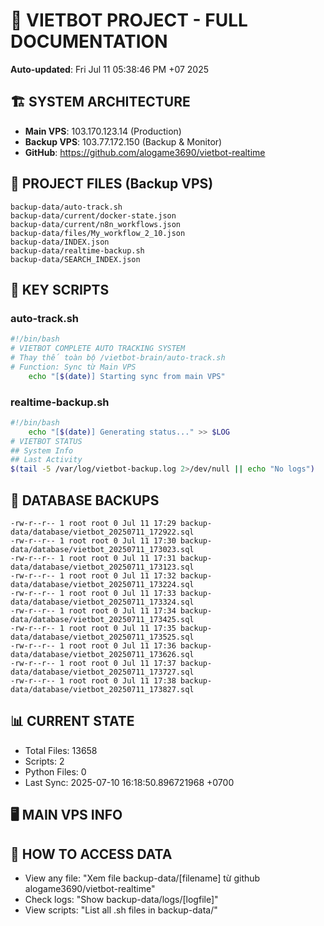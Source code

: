 # 🤖 VIETBOT PROJECT - FULL DOCUMENTATION
**Auto-updated**: Fri Jul 11 05:38:46 PM +07 2025

## 🏗️ SYSTEM ARCHITECTURE
- **Main VPS**: 103.170.123.14 (Production)
- **Backup VPS**: 103.77.172.150 (Backup & Monitor)
- **GitHub**: https://github.com/alogame3690/vietbot-realtime

## 📁 PROJECT FILES (Backup VPS)
```
backup-data/auto-track.sh
backup-data/current/docker-state.json
backup-data/current/n8n_workflows.json
backup-data/files/My_workflow_2_10.json
backup-data/INDEX.json
backup-data/realtime-backup.sh
backup-data/SEARCH_INDEX.json
```

## 🔧 KEY SCRIPTS
### auto-track.sh
```bash
#!/bin/bash
# VIETBOT COMPLETE AUTO TRACKING SYSTEM
# Thay thế toàn bộ /vietbot-brain/auto-track.sh
# Function: Sync từ Main VPS
    echo "[$(date)] Starting sync from main VPS"
```
### realtime-backup.sh
```bash
#!/bin/bash
    echo "[$(date)] Generating status..." >> $LOG
# VIETBOT STATUS
## System Info
## Last Activity
$(tail -5 /var/log/vietbot-backup.log 2>/dev/null || echo "No logs")
```

## 💾 DATABASE BACKUPS
```
-rw-r--r-- 1 root root 0 Jul 11 17:29 backup-data/database/vietbot_20250711_172922.sql
-rw-r--r-- 1 root root 0 Jul 11 17:30 backup-data/database/vietbot_20250711_173023.sql
-rw-r--r-- 1 root root 0 Jul 11 17:31 backup-data/database/vietbot_20250711_173123.sql
-rw-r--r-- 1 root root 0 Jul 11 17:32 backup-data/database/vietbot_20250711_173224.sql
-rw-r--r-- 1 root root 0 Jul 11 17:33 backup-data/database/vietbot_20250711_173324.sql
-rw-r--r-- 1 root root 0 Jul 11 17:34 backup-data/database/vietbot_20250711_173425.sql
-rw-r--r-- 1 root root 0 Jul 11 17:35 backup-data/database/vietbot_20250711_173525.sql
-rw-r--r-- 1 root root 0 Jul 11 17:36 backup-data/database/vietbot_20250711_173626.sql
-rw-r--r-- 1 root root 0 Jul 11 17:37 backup-data/database/vietbot_20250711_173727.sql
-rw-r--r-- 1 root root 0 Jul 11 17:38 backup-data/database/vietbot_20250711_173827.sql
```

## 📊 CURRENT STATE
- Total Files: 13658
- Scripts: 2
- Python Files: 0
- Last Sync: 2025-07-10 16:18:50.896721968 +0700

## 🖥️ MAIN VPS INFO


## 🚨 HOW TO ACCESS DATA
- View any file: "Xem file backup-data/[filename] từ github alogame3690/vietbot-realtime"
- Check logs: "Show backup-data/logs/[logfile]"
- View scripts: "List all .sh files in backup-data/"

